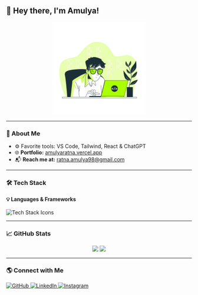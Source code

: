 ## 👋 Hey there, I'm Amulya!  

<p align="center">
  <img src="https://raw.githubusercontent.com/helloAmulya/helloAmulya/main/freepik__background__69507.png" alt="Tech Banner" width="50%" />
</p>  

---

### 🚀 About Me

- ⚙️ Favorite tools: VS Code, Tailwind, React & ChatGPT  
- 🌐 **Portfolio:** [amulyaratna.vercel.app](https://amulyaratna.vercel.app)  
- 📬 **Reach me at:** ratna.amulya98@gmail.com  

---

### 🛠️ Tech Stack  

#### 💡 Languages & Frameworks  
<p>
  <img src="https://skillicons.dev/icons?i=react,nodejs,express,mongodb,js,tailwind,git,appwrite,firebase,docker" alt="Tech Stack Icons" />
</p>

---

### 📈 GitHub Stats  
<p align="center">
  <img src="https://github-readme-stats.vercel.app/api?username=helloAmulya&theme=github_dark&hide_border=false&include_all_commits=false&count_private=false" width="48%" />  
  <img src="https://github-readme-streak-stats.herokuapp.com/?user=helloAmulya&theme=github_dark&hide_border=false" width="48%" />  
</p>  

---

### 🌎 Connect with Me  

<p align="left">
  <a href="https://github.com/helloAmulya" target="_blank">
    <img src="https://skillicons.dev/icons?i=github" alt="GitHub" />
  </a>
  <a href="https://linkedin.com/in/helloAmulya" target="_blank">
    <img src="https://skillicons.dev/icons?i=linkedin" alt="LinkedIn" />
  </a>
  <a href="https://instagram.com/amulyaratna.1" target="_blank">
    <img src="https://skillicons.dev/icons?i=instagram" alt="Instagram" />
  </a>
</p>

